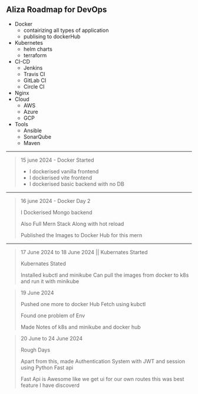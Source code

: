 ## Aliza Roadmap for DevOps

- Docker
  - contairizing all types of application
  - publising to dockerHub
- Kubernetes
  - helm charts
  - terraform
- CI-CD
  - Jenkins
  - Travis CI
  - GitLab CI
  - Circle CI
- Nginx
- Cloud
  - AWS
  - Azure
  - GCP
- Tools
  - Ansible
  - SonarQube
  - Maven

---

> 15 june 2024 - Docker Started
>
> - I dockerised vanilla frontend
> - I dockerised vite frontend
> - I dockerised basic backend with no DB

---

> 16 june 2024 - Docker Day 2
>
> I Dockerised Mongo backend
>
> Also Full Mern Stack Along with hot reload
>
> Published the Images to Docker Hub for this mern

---

> 17 June 2024 to 18 June 2024 || Kubernates Started
>
> Kubernates Stated
>
> Installed kubctl and minikube Can pull the images from docker to k8s and run
> it with minikube

> 19 June 2024
>
> Pushed one more to docker Hub Fetch using kubctl
>
> Found one problem of Env
>
> Made Notes of k8s and minikube and docker hub

> 20 June to 24 June 2024
>
> Rough Days
>
> Apart from this, made Authentication System with JWT and session using Python
> Fast api
>
> Fast Api is Awesome like we get ui for our own routes this was best feature I
> have discoverd
